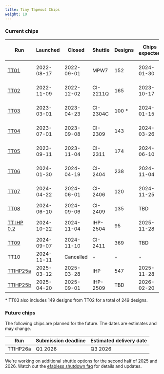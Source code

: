 ```yaml
---
title: Tiny Tapeout Chips
weight: 10
---
```


### Current chips

| Run                                               | Launched   | Closed     | Shuttle  | Designs | Chips expected | Estimated delivery date |
| ------------------------------------------------- | ---------- | ---------- | -------- | ------- | -------------- | ----------------------- |
| [TT01](/runs/tt01)                                | 2022-08-17 | 2022-09-01 | MPW7     | 152     | 2024-01-30     | None - test shuttle     |
| [TT02](/runs/tt02)                                | 2022-11-09 | 2022-12-02 | CI-2211Q | 165     | 2023-10-17     | Shipped 2024-01-25      |
| [TT03](/runs/tt03)                                | 2023-03-01 | 2023-04-23 | CI-2304C | 100 \*  | 2024-01-15     | Shipped 2024-03-28      |
| [TT04](/runs/tt04)                                | 2023-07-01 | 2023-09-08 | CI-2309  | 143     | 2024-03-26     | Shipped 2024-05-24      |
| [TT05](/runs/tt05)                                | 2023-09-11 | 2023-11-04 | CI-2311  | 174     | 2024-06-10     | Shipped 2024-07-05      |
| [TT06](/runs/tt06)                                | 2024-01-30 | 2024-04-19 | CI-2404  | 238     | 2024-11-04     | Shipped 2024-12-07      |
| [TT07](/runs/tt07)                                | 2024-04-22 | 2024-06-01 | CI-2406  | 120     | 2024-11-25     | Shipped 2025-01-15      |
| [TT08](/runs/tt08)                                | 2024-06-10 | 2024-09-06 | CI-2409  | 135     | TBD            | TBD                     |
| [TT IHP 0.2](/runs/ttihp0p2)                      | 2024-10-22 | 2024-11-04 | IHP-2504 | 95      | 2025-11-28     | None - test shuttle     |
| [TT09](/runs/tt09)                                | 2024-09-07 | 2024-11-10 | CI-2411  | 369     | TBD            | TBD                     |
| TT10                                              | 2024-11-11 | Cancelled  | -        | -       | -              | -                       |
| [TTIHP25a](/runs/ttihp25a)                        | 2025-03-12 | 2025-03-28 | IHP      | 547     | 2025-11-28     | 2026-02-01              |
| [TTIHP25b](https://app.tinytapeout.com/shuttles/ttihp25b) | 2025-04-20 | 2025-09-01 | IHP-2509 | TBD     | 2026-02-20     | 2026-04-01              |

\* TT03 also includes 149 designs from TT02 for a total of 249 designs.

### Future chips

The following chips are planned for the future. The dates are estimates and may change.

| Run      | Submission deadline | Estimated delivery date |
| -------- | ------------------- | ----------------------- |
| TTIHP26a | Q1 2026             | Q3 2026                 |

We're working on additional shuttle options for the second half of 2025 and 2026. Watch out the [efabless shutdown faq](https://tinytapeout.com/efabless-faq) for details and updates.
